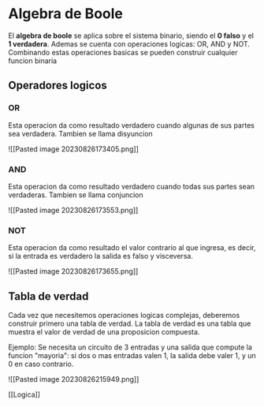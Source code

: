 # Algebra de Boole

El **algebra de boole** se aplica sobre el sistema binario, siendo el **0 falso** y el **1 verdadera**. Ademas se cuenta con operaciones logicas: OR, AND y NOT. Combinando estas operaciones basicas se pueden construir cualquier funcion binaria
## Operadores logicos
### OR

Esta operacion da como resultado verdadero cuando algunas de sus partes sea verdadera. Tambien se llama disyuncion

![[Pasted image 20230826173405.png]]
 
### AND

Esta operacion da como resultado verdadero cuando todas sus partes sean verdaderas. Tambien se llama conjuncion

![[Pasted image 20230826173553.png]]
### NOT

Esta operacion da como resultado el valor contrario al que ingresa, es decir, si la entrada es verdadero la salida es falso y visceversa.

![[Pasted image 20230826173655.png]]
## Tabla de verdad

Cada vez que necesitemos operaciones logicas complejas, deberemos construir primero una tabla de verdad. La tabla de verdad es una tabla que muestra el valor de verdad de una proposicion compuesta.

Ejemplo: Se necesita un circuito de 3 entradas y una salida que compute la funcion "mayoria": si dos o mas entradas valen 1, la salida debe valer 1, y un 0 en caso contrario.

![[Pasted image 20230826215949.png]]

[[Logica]]